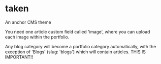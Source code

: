taken
=====

An anchor CMS theme

You need one article custom field called 'image', where you can upload each image within the portfolio.

Any blog category will become a portfolio category automatically, with the exception of 'Blogs' (slug: 'blogs') which will contain articles. THIS IS IMPORTANT!!
